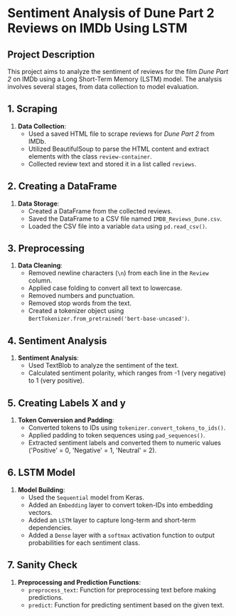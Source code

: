 # Sentiment Analysis of Dune Part 2 Reviews on IMDb Using LSTM

## Project Description

This project aims to analyze the sentiment of reviews for the film *Dune Part 2* on IMDb using a Long Short-Term Memory (LSTM) model. The analysis involves several stages, from data collection to model evaluation.

## 1. Scraping

1. **Data Collection**:
   - Used a saved HTML file to scrape reviews for *Dune Part 2* from IMDb.
   - Utilized BeautifulSoup to parse the HTML content and extract elements with the class `review-container`.
   - Collected review text and stored it in a list called `reviews`.

## 2. Creating a DataFrame

1. **Data Storage**:
   - Created a DataFrame from the collected reviews.
   - Saved the DataFrame to a CSV file named `IMDB_Reviews_Dune.csv`.
   - Loaded the CSV file into a variable `data` using `pd.read_csv()`.

## 3. Preprocessing

1. **Data Cleaning**:
   - Removed newline characters (`\n`) from each line in the `Review` column.
   - Applied case folding to convert all text to lowercase.
   - Removed numbers and punctuation.
   - Removed stop words from the text.
   - Created a tokenizer object using `BertTokenizer.from_pretrained('bert-base-uncased')`.

## 4. Sentiment Analysis

1. **Sentiment Analysis**:
   - Used TextBlob to analyze the sentiment of the text.
   - Calculated sentiment polarity, which ranges from -1 (very negative) to 1 (very positive).

## 5. Creating Labels X and y

1. **Token Conversion and Padding**:
   - Converted tokens to IDs using `tokenizer.convert_tokens_to_ids()`.
   - Applied padding to token sequences using `pad_sequences()`.
   - Extracted sentiment labels and converted them to numeric values ('Positive' = 0, 'Negative' = 1, 'Neutral' = 2).

## 6. LSTM Model

1. **Model Building**:
   - Used the `Sequential` model from Keras.
   - Added an `Embedding` layer to convert token-IDs into embedding vectors.
   - Added an `LSTM` layer to capture long-term and short-term dependencies.
   - Added a `Dense` layer with a `softmax` activation function to output probabilities for each sentiment class.

## 7. Sanity Check

1. **Preprocessing and Prediction Functions**:
   - `preprocess_text`: Function for preprocessing text before making predictions.
   - `predict`: Function for predicting sentiment based on the given text.
